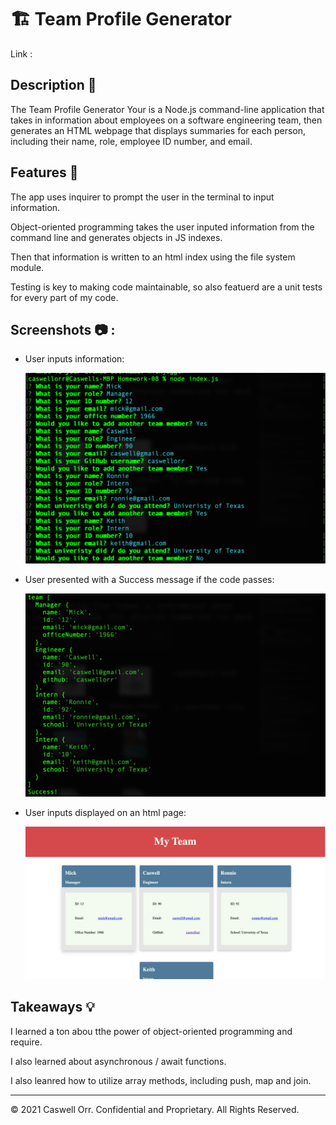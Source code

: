 # 🏗️ Team Profile Generator

Link : 

## Description 📖

The Team Profile Generator Your is a Node.js command-line application that takes in information about employees on a software engineering team, then generates an HTML webpage that displays summaries for each person, including their name, role, employee ID number, and email.

## Features 📝

The app uses inquirer to prompt the user in the terminal to input information.

Object-oriented programming takes the user inputed information from the command line and generates objects in JS indexes. 

Then that information is written to an html index using the file system module.

Testing is key to making code maintainable, so also featuerd are a unit tests for every part of my code.

## Screenshots 📷 :

* User inputs information:

  ![alt text](./assets/screenshot2.png)
  
* User presented with a Success message if the code passes:

  ![alt text](./assets/screenshot3.png)

* User inputs displayed on an html page:

  ![alt text](./assets/screenshot1.png)
  

## Takeaways 💡

I learned a ton abou tthe power of object-oriented programming and require. 

I also learned about asynchronous / await functions. 

I also leanred how to utilize array methods, including push, map and join. 
 

----
© 2021 Caswell Orr. Confidential and Proprietary. All Rights Reserved.
